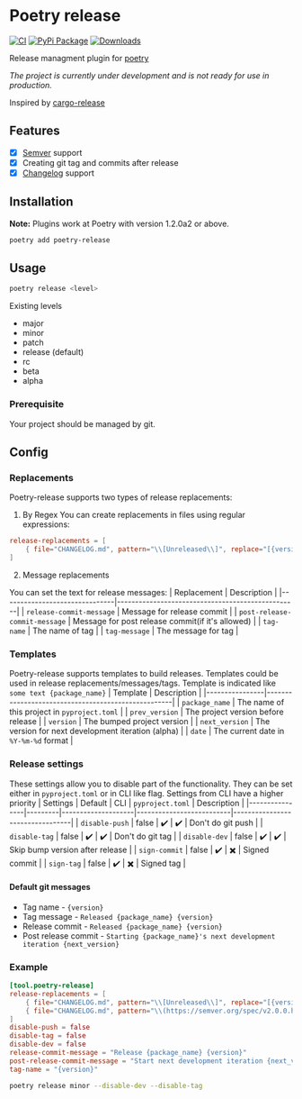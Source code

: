 # Poetry release

[![CI]][workflow]
[![PyPi Package]][pypi.org]
[![Downloads]][pepy.tech]

[CI]: https://github.com/topenkoff/poetry-release/actions/workflows/tests.yml/badge.svg
[workflow]: https://github.com/topenkoff/poetry-release/actions?query=workflow
[PyPi Package]: https://img.shields.io/pypi/v/poetry-release?color=%2334D058&label=pypi%20package
[pypi.org]: https://pypi.org/project/poetry-release/
[Downloads]: https://pepy.tech/badge/poetry-release
[pepy.tech]: https://pepy.tech/project/poetry-release

Release managment plugin for [poetry](https://github.com/python-poetry/poetry)

*The project is currently under development and is not ready for use in production.*

Inspired by [cargo-release](https://github.com/sunng87/cargo-release)

## Features
- [x] [Semver](https://semver.org/) support
- [x] Creating git tag and commits after release
- [x] [Changelog](https://keepachangelog.com/en/1.0.0/) support

## Installation
**Note:** Plugins work at Poetry with version 1.2.0a2 or above.
```bash
poetry add poetry-release
```

## Usage
```bash
poetry release <level>
```
Existing levels
 - major
 - minor
 - patch
 - release (default)
 - rc
 - beta
 - alpha

### Prerequisite
Your project should be managed by git.

## Config
### Replacements
Poetry-release supports two types of release replacements:
1. By Regex
You can create replacements in files using regular expressions:
```toml
release-replacements = [
    { file="CHANGELOG.md", pattern="\\[Unreleased\\]", replace="[{version}] - {date}" },
]
```
2. Message replacements

You can set the text for release messages:
| Replacement                   | Description                                      |
|-------------------------------|--------------------------------------------------|
| `release-commit-message`      | Message for release commit                       |
| `post-release-commit-message` | Message for post release commit(if it's allowed) |
| `tag-name`                    | The name of tag                                  |
| `tag-message`                 | The message for tag                              |

### Templates
Poetry-release supports templates to build releases. Templates could be used in release replacements/messages/tags. Template is indicated like `some text {package_name}`
| Template       | Description                                        |
|----------------|----------------------------------------------------|
| `package_name` | The name of this project in `pyproject.toml`       |
| `prev_version` | The project version before release                 |
| `version`      | The bumped project version                         |
| `next_version` | The version for next development iteration (alpha) |
| `date`         | The current date in `%Y-%m-%d` format              |

### Release settings
These settings allow you to disable part of the functionality. They can be set either in `pyproject.toml` or in CLI like flag. Settings from CLI have a higher priority
| Settings       | Default |        CLI         |     `pyproject.toml`     | Description                     |
|----------------|---------|--------------------|--------------------------|---------------------------------|
| `disable-push` | false   | :heavy_check_mark: | :heavy_check_mark:       | Don't do git push               |
| `disable-tag`  | false   | :heavy_check_mark: | :heavy_check_mark:       | Don't do git tag                |
| `disable-dev`  | false   | :heavy_check_mark: | :heavy_check_mark:       | Skip bump version after release |
| `sign-commit`  | false   | :heavy_check_mark: | :heavy_multiplication_x: | Signed commit                   |
| `sign-tag`     | false   | :heavy_check_mark: | :heavy_multiplication_x: | Signed tag                      |

#### Default git messages
* Tag name - `{version}`
* Tag message - `Released {package_name} {version}`
* Release commit - `Released {package_name} {version}`
* Post release commit - `Starting {package_name}'s next development iteration {next_version}`

### Example
```toml
[tool.poetry-release]
release-replacements = [
    { file="CHANGELOG.md", pattern="\\[Unreleased\\]", replace="[{version}] - {date}" },
    { file="CHANGELOG.md", pattern="\\(https://semver.org/spec/v2.0.0.html\\).", replace="(https://semver.org/spec/v20.0.html).\n\n## [Unreleased]"},
]
disable-push = false
disable-tag = false
disable-dev = false
release-commit-message = "Release {package_name} {version}"
post-release-commit-message = "Start next development iteration {next_version}"
tag-name = "{version}"
```

```bash
poetry release minor --disable-dev --disable-tag
```
